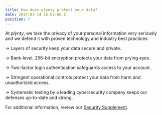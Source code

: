 ```yaml
---
title: How does plynty protect your data?
date: 2017-03-14 15:02:00 Z
position: 7
---
```


At *plynty*, we take the privacy of your personal information very seriously and we defend it with proven technology and industry best practices.

  → Layers of security keep your data secure and private.

  → Bank-level, 256-bit encryption protects your data from prying eyes.

  → Two-factor login authentication safeguards access to your account.

  → Stringent operational controls protect your data from harm and unauthorized access.

  → Systematic testing by a leading cybersecurity company  keeps our defenses up-to-date and strong.

For additional information, review our [Security Supplement](https://plynty.com/security-supplement.html).